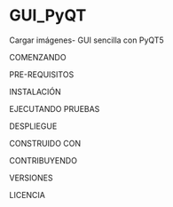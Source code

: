 # GUI_PyQT
Cargar imágenes- GUI sencilla con PyQT5

COMENZANDO

PRE-REQUISITOS

INSTALACIÓN

EJECUTANDO PRUEBAS


DESPLIEGUE


CONSTRUIDO CON

CONTRIBUYENDO

VERSIONES

LICENCIA
